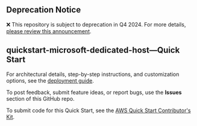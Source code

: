 ## Deprecation Notice

:x: This repository is subject to deprecation in Q4 2024. For more details, [please review this announcement](https://github.com/aws-ia/.announcements/issues/1). 


## quickstart-microsoft-dedicated-host—Quick Start

For architectural details, step-by-step instructions, and customization options, see the [deployment guide](https://aws-quickstart.github.io/quickstart-microsoft-dedicated-host/).

To post feedback, submit feature ideas, or report bugs, use the **Issues** section of this GitHub repo. 

To submit code for this Quick Start, see the [AWS Quick Start Contributor's Kit](https://aws-quickstart.github.io/).